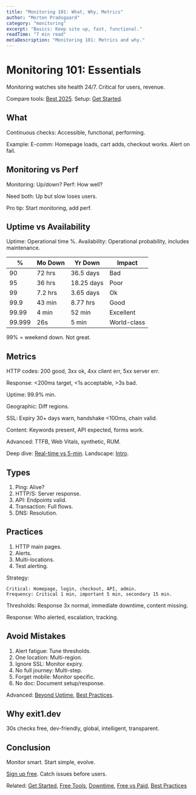 ```yaml
---
title: "Monitoring 101: What, Why, Metrics"
author: "Morten Pradsgaard"
category: "monitoring"
excerpt: "Basics: Keep site up, fast, functional."
readTime: "7 min read"
metaDescription: "Monitoring 101: Metrics and why."
---
```


# Monitoring 101: Essentials

Monitoring watches site health 24/7. Critical for users, revenue.

Compare tools: [Best 2025](/blog/best-website-monitoring-service-2025). Setup: [Get Started](/blog/get-started).

## What

Continuous checks: Accessible, functional, performing.

Example: E-comm: Homepage loads, cart adds, checkout works. Alert on fail.

## Monitoring vs Perf

Monitoring: Up/down?
Perf: How well?

Need both: Up but slow loses users.

Pro tip: Start monitoring, add perf.

## Uptime vs Availability

Uptime: Operational time %.
Availability: Operational probability, includes maintenance.

| % | Mo Down | Yr Down | Impact |
|---|---------|---------|--------|
| 90 | 72 hrs | 36.5 days | Bad |
| 95 | 36 hrs | 18.25 days | Poor |
| 99 | 7.2 hrs | 3.65 days | Ok |
| 99.9 | 43 min | 8.77 hrs | Good |
| 99.99 | 4 min | 52 min | Excellent |
| 99.999 | 26s | 5 min | World-class |

99% = weekend down. Not great.

## Metrics

HTTP codes: 200 good, 3xx ok, 4xx client err, 5xx server err.

Response: <200ms target, <1s acceptable, >3s bad.

Uptime: 99.9% min.

Geographic: Diff regions.

SSL: Expiry 30+ days warn, handshake <100ms, chain valid.

Content: Keywords present, API expected, forms work.

Advanced: TTFB, Web Vitals, synthetic, RUM.

Deep dive: [Real-time vs 5-min](/blog/real-time-vs-5-minute-monitoring). Landscape: [Intro](/blog/intro-to-website-monitoring).

## Types

1. Ping: Alive?
2. HTTP/S: Server response.
3. API: Endpoints valid.
4. Transaction: Full flows.
5. DNS: Resolution.

## Practices

1. HTTP main pages.
2. Alerts.
3. Multi-locations.
4. Test alerting.

Strategy:
```
Critical: Homepage, login, checkout, API, admin.
Frequency: Critical 1 min, important 5 min, secondary 15 min.
```

Thresholds: Response 3x normal, immediate downtime, content missing.

Response: Who alerted, escalation, tracking.

## Avoid Mistakes

1. Alert fatigue: Tune thresholds.
2. One location: Multi-region.
3. Ignore SSL: Monitor expiry.
4. No full journey: Multi-step.
5. Forget mobile: Monitor specific.
6. No doc: Document setup/response.

Advanced: [Beyond Uptime](/blog/beyond-uptime-monitoring-guide), [Best Practices](/blog/website-monitoring-best-practices-2025).

## Why exit1.dev

30s checks free, dev-friendly, global, intelligent, transparent.

## Conclusion

Monitor smart. Start simple, evolve.

[Sign up free](https://app.exit1.dev/). Catch issues before users.

Related: [Get Started](/blog/get-started), [Free Tools](/blog/free-website-monitoring-tools-2025), [Downtime](/blog/understanding-website-downtime), [Free vs Paid](/blog/free-vs-paid-website-monitoring), [Best Practices](/blog/website-monitoring-best-practices-2025)